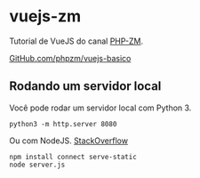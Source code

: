 # vuejs-zm

Tutorial de VueJS do canal [PHP-ZM](https://www.youtube.com/watch?v=S42fJjanOMI&list=PLMpauGt6IneTSB5P8wLXp5qdQ6XBnDXMz).

[GitHub.com/phpzm/vuejs-basico](https://github.com/phpzm/vuejs-basico)

## Rodando um servidor local

Você pode rodar um servidor local com Python 3.

```
python3 -m http.server 8080
```

Ou com NodeJS. [StackOverflow](https://stackoverflow.com/a/8427954)

```
npm install connect serve-static
node server.js
```